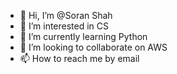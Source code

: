 - 👋 Hi, I’m @Soran Shah
- 👀 I’m interested in CS
- 🌱 I’m currently learning Python
- 💞️ I’m looking to collaborate on AWS
- 📫 How to reach me by email

<!---
rahmadi0/rahmadi0 is a ✨ special ✨ repository because its `README.md` (this file) appears on your GitHub profile.
You can click the Preview link to take a look at your changes.
--->
